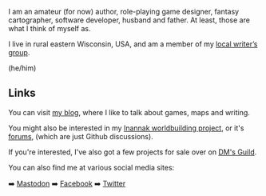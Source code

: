 I am an amateur (for now) author, role-playing game designer, fantasy cartographer, software developer, husband and father. At least, those are what I think of myself as.

I live in rural eastern Wisconsin, USA, and am a member of my [local writer’s group](<https://fdlw.wordpress.com/>). 

(he/him)

## Links

You can visit [my blog](<https://nmsheldon.wordpress.com/>), where I like to talk about games, maps and writing.

You might also be interested in my [Inannak worldbuilding project](<https://nms-scribe.github.io/inannak/The%20World%20of%20Inannak.html>), or it's [forums](<https://github.com/nms-scribe/inannak/discussions>), (which are just Github discussions).

If you're interested, I've also got a few projects for sale over on [DM's Guild](<https://dmsguild.com/browse.php?author=N.%20M.%20Sheldon&src=nmsgithub>).

You can also find me at various social media sites:

➡️ <a rel="me" href="https://dice.camp/@nmsheldon">Mastodon</a>
➡️ [Facebook](<https://www.facebook.com/nms.scribe>)
➡️ [Twitter](<https://twitter.com/nms_scribe>)

<!---
nms-scribe/nms-scribe is a ✨ special ✨ repository because its `README.md` (this file) appears on your GitHub profile.
You can click the Preview link to take a look at your changes.
--->

